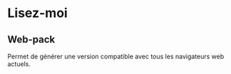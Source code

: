 # Lisez-moi

## Web-pack

Permet de générer une version compatible avec tous les navigateurs web actuels.